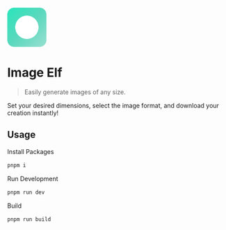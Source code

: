 <p align="left">
    <a href="https://github.com/petukhov/image-elf" target="_blank" rel="noopener noreferrer">
        <img width="90" src="/public/logo.svg" alt="Image Elf logo">
    </a>
</p>

# Image Elf

> Easily generate images of any size.

Set your desired dimensions, select the image format, and download your creation instantly!

## Usage

Install Packages

```bash
pnpm i
```

Run Development

```bash
pnpm run dev
```

Build

```bash
pnpm run build
```
